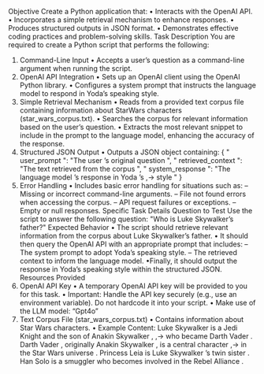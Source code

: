 Objective
Create a Python application that:
• Interacts with the OpenAI API.
• Incorporates a simple retrieval mechanism to enhance responses.
• Produces structured outputs in JSON format.
• Demonstrates effective coding practices and problem-solving skills.
Task Description
You are required to create a Python script that performs the following:
1. Command-Line Input
• Accepts a user’s question as a command-line argument when running the script.
2. OpenAI API Integration
• Sets up an OpenAI client using the OpenAI Python library.
• Configures a system prompt that instructs the language model to respond in Yoda’s
speaking style.
3. Simple Retrieval Mechanism
• Reads from a provided text corpus file containing information about StarWars characters
(star_wars_corpus.txt).
• Searches the corpus for relevant information based on the user’s question.
• Extracts the most relevant snippet to include in the prompt to the language model,
enhancing the accuracy of the response.
4. Structured JSON Output
• Outputs a JSON object containing:
{
" user_prompt ": "The user ’s original question ",
" retrieved_context ": "The text retrieved from the corpus ",
" system_response ": "The language model ’s response in Yoda ’s
,→ style "
}
5. Error Handling
• Includes basic error handling for situations such as:
– Missing or incorrect command-line arguments.
– File not found errors when accessing the corpus.
– API request failures or exceptions.
– Empty or null responses.
Specific Task Details
Question to Test
Use the script to answer the following question:
"Who is Luke Skywalker’s father?"
Expected Behavior
• The script should retrieve relevant information from the corpus about Luke Skywalker’s father.
• It should then query the OpenAI API with an appropriate prompt that includes:
– The system prompt to adopt Yoda’s speaking style.
– The retrieved context to inform the language model.
•Finally, it should output the response in Yoda’s speaking style within the structured JSON.
Resources Provided
1. OpenAI API Key
• A temporary OpenAI API key will be provided to you for this task.
• Important: Handle the API key securely (e.g., use an environment variable). Do not
hardcode it into your script.
• Make use of the LLM model: “Gpt4o”
2. Text Corpus File (star_wars_corpus.txt)
• Contains information about Star Wars characters.
• Example Content:
Luke Skywalker is a Jedi Knight and the son of Anakin Skywalker ,
,→ who became Darth Vader .
Darth Vader , originally Anakin Skywalker , is a central character
,→ in the Star Wars universe .
Princess Leia is Luke Skywalker ’s twin sister .
Han Solo is a smuggler who becomes involved in the Rebel Alliance .
